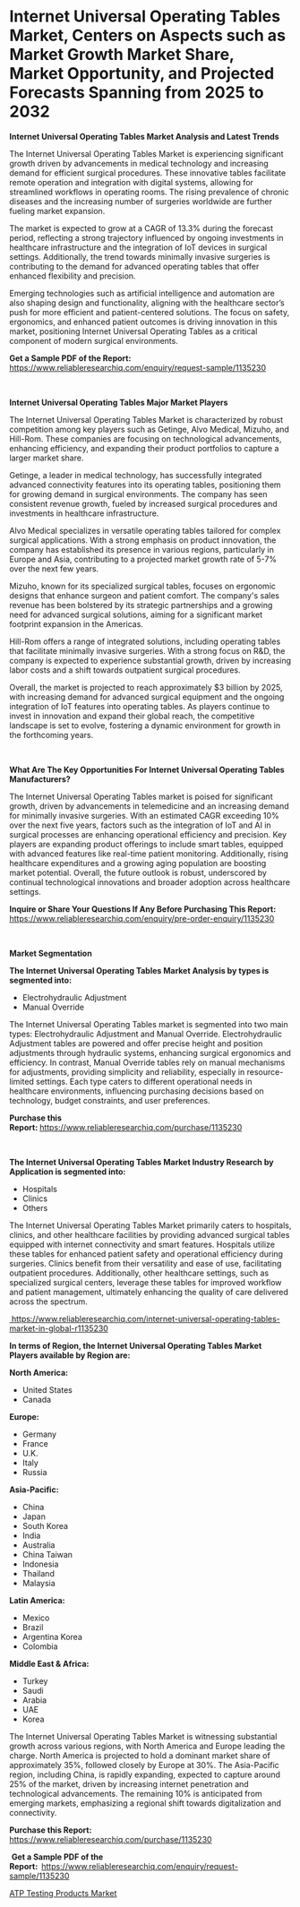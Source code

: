 <p><h1>Internet Universal Operating Tables Market, Centers on Aspects such as Market Growth Market Share, Market Opportunity, and Projected Forecasts Spanning from 2025 to 2032</h1></p><p><strong>Internet Universal Operating Tables Market Analysis and Latest Trends</strong></p>
<p><p>The Internet Universal Operating Tables Market is experiencing significant growth driven by advancements in medical technology and increasing demand for efficient surgical procedures. These innovative tables facilitate remote operation and integration with digital systems, allowing for streamlined workflows in operating rooms. The rising prevalence of chronic diseases and the increasing number of surgeries worldwide are further fueling market expansion.</p><p>The market is expected to grow at a CAGR of 13.3% during the forecast period, reflecting a strong trajectory influenced by ongoing investments in healthcare infrastructure and the integration of IoT devices in surgical settings. Additionally, the trend towards minimally invasive surgeries is contributing to the demand for advanced operating tables that offer enhanced flexibility and precision.</p><p>Emerging technologies such as artificial intelligence and automation are also shaping design and functionality, aligning with the healthcare sector’s push for more efficient and patient-centered solutions. The focus on safety, ergonomics, and enhanced patient outcomes is driving innovation in this market, positioning Internet Universal Operating Tables as a critical component of modern surgical environments.</p></p>
<p><strong>Get a Sample PDF of the Report:&nbsp;</strong> <a href="https://www.reliableresearchiq.com/enquiry/request-sample/1135230?utm_campaign=3048&utm_medium=2&utm_source=Github&utm_content=ia&utm_term=25032025&utm_id=internet-universal-operating-tables">https://www.reliableresearchiq.com/enquiry/request-sample/1135230</a></p>
<p>&nbsp;</p>
<p><strong>Internet Universal Operating Tables Major Market Players</strong></p>
<p><p>The Internet Universal Operating Tables Market is characterized by robust competition among key players such as Getinge, Alvo Medical, Mizuho, and Hill-Rom. These companies are focusing on technological advancements, enhancing efficiency, and expanding their product portfolios to capture a larger market share.</p><p>Getinge, a leader in medical technology, has successfully integrated advanced connectivity features into its operating tables, positioning them for growing demand in surgical environments. The company has seen consistent revenue growth, fueled by increased surgical procedures and investments in healthcare infrastructure.</p><p>Alvo Medical specializes in versatile operating tables tailored for complex surgical applications. With a strong emphasis on product innovation, the company has established its presence in various regions, particularly in Europe and Asia, contributing to a projected market growth rate of 5-7% over the next few years.</p><p>Mizuho, known for its specialized surgical tables, focuses on ergonomic designs that enhance surgeon and patient comfort. The company's sales revenue has been bolstered by its strategic partnerships and a growing need for advanced surgical solutions, aiming for a significant market footprint expansion in the Americas.</p><p>Hill-Rom offers a range of integrated solutions, including operating tables that facilitate minimally invasive surgeries. With a strong focus on R&D, the company is expected to experience substantial growth, driven by increasing labor costs and a shift towards outpatient surgical procedures.</p><p>Overall, the market is projected to reach approximately $3 billion by 2025, with increasing demand for advanced surgical equipment and the ongoing integration of IoT features into operating tables. As players continue to invest in innovation and expand their global reach, the competitive landscape is set to evolve, fostering a dynamic environment for growth in the forthcoming years.</p></p>
<p>&nbsp;</p>
<p><strong>What Are The Key Opportunities For Internet Universal Operating Tables Manufacturers?</strong></p>
<p><p>The Internet Universal Operating Tables market is poised for significant growth, driven by advancements in telemedicine and an increasing demand for minimally invasive surgeries. With an estimated CAGR exceeding 10% over the next five years, factors such as the integration of IoT and AI in surgical processes are enhancing operational efficiency and precision. Key players are expanding product offerings to include smart tables, equipped with advanced features like real-time patient monitoring. Additionally, rising healthcare expenditures and a growing aging population are boosting market potential. Overall, the future outlook is robust, underscored by continual technological innovations and broader adoption across healthcare settings.</p></p>
<p><strong>Inquire or Share Your Questions If Any Before Purchasing This Report:</strong> <a href="https://www.reliableresearchiq.com/enquiry/pre-order-enquiry/1135230?utm_campaign=3048&utm_medium=2&utm_source=Github&utm_content=ia&utm_term=25032025&utm_id=internet-universal-operating-tables">https://www.reliableresearchiq.com/enquiry/pre-order-enquiry/1135230</a></p>
<p>&nbsp;</p>
<p><strong>Market Segmentation</strong></p>
<p><strong>The Internet Universal Operating Tables Market Analysis by types is segmented into:</strong></p>
<p><ul><li>Electrohydraulic Adjustment</li><li>Manual Override</li></ul></p>
<p><p>The Internet Universal Operating Tables market is segmented into two main types: Electrohydraulic Adjustment and Manual Override. Electrohydraulic Adjustment tables are powered and offer precise height and position adjustments through hydraulic systems, enhancing surgical ergonomics and efficiency. In contrast, Manual Override tables rely on manual mechanisms for adjustments, providing simplicity and reliability, especially in resource-limited settings. Each type caters to different operational needs in healthcare environments, influencing purchasing decisions based on technology, budget constraints, and user preferences.</p></p>
<p><strong>Purchase this Report:&nbsp;</strong><a href="https://www.reliableresearchiq.com/purchase/1135230?utm_campaign=3048&utm_medium=2&utm_source=Github&utm_content=ia&utm_term=25032025&utm_id=internet-universal-operating-tables">https://www.reliableresearchiq.com/purchase/1135230</a></p>
<p>&nbsp;</p>
<p><strong>The Internet Universal Operating Tables Market Industry Research by Application is segmented into:</strong></p>
<p><ul><li>Hospitals</li><li>Clinics</li><li>Others</li></ul></p>
<p><p>The Internet Universal Operating Tables Market primarily caters to hospitals, clinics, and other healthcare facilities by providing advanced surgical tables equipped with internet connectivity and smart features. Hospitals utilize these tables for enhanced patient safety and operational efficiency during surgeries. Clinics benefit from their versatility and ease of use, facilitating outpatient procedures. Additionally, other healthcare settings, such as specialized surgical centers, leverage these tables for improved workflow and patient management, ultimately enhancing the quality of care delivered across the spectrum.</p></p>
<p><a href="https://www.reliableresearchiq.com/internet-universal-operating-tables-market-in-global-r1135230?utm_campaign=3048&utm_medium=2&utm_source=Github&utm_content=ia&utm_term=25032025&utm_id=internet-universal-operating-tables">&nbsp;https://www.reliableresearchiq.com/internet-universal-operating-tables-market-in-global-r1135230</a></p>
<p><strong>In terms of Region, the Internet Universal Operating Tables Market Players available by Region are:</strong></p>
<p>
    <p> <strong> North America: </strong>
        <ul>
            <li>United States</li>
            <li>Canada</li>
        </ul>
        </p> 
    <p> <strong> Europe: </strong>
        <ul>
            <li>Germany</li>
            <li>France</li>
            <li>U.K.</li>
            <li>Italy</li>
            <li>Russia</li>
        </ul>
        </p> 
    <p> <strong> Asia-Pacific: </strong>
        <ul>
            <li>China</li>
            <li>Japan</li>
            <li>South Korea</li>
            <li>India</li>
            <li>Australia</li>
            <li>China Taiwan</li>
            <li>Indonesia</li>
            <li>Thailand</li>
            <li>Malaysia</li>
        </ul>
        </p> 
    <p> <strong> Latin America: </strong>
        <ul>
            <li>Mexico</li>
            <li>Brazil</li>
            <li>Argentina Korea</li>
            <li>Colombia</li>
        </ul>
        </p> 
    <p> <strong> Middle East & Africa: </strong>
        <ul>
            <li>Turkey</li>
            <li>Saudi</li>
            <li>Arabia</li>
            <li>UAE</li>
            <li>Korea</li>
        </ul>
    </p>
    </p>
<p><p>The Internet Universal Operating Tables Market is witnessing substantial growth across various regions, with North America and Europe leading the charge. North America is projected to hold a dominant market share of approximately 35%, followed closely by Europe at 30%. The Asia-Pacific region, including China, is rapidly expanding, expected to capture around 25% of the market, driven by increasing internet penetration and technological advancements. The remaining 10% is anticipated from emerging markets, emphasizing a regional shift towards digitalization and connectivity.</p></p>
<p><strong>Purchase this Report: </strong><a href="https://www.reliableresearchiq.com/purchase/1135230?utm_campaign=3048&utm_medium=2&utm_source=Github&utm_content=ia&utm_term=25032025&utm_id=internet-universal-operating-tables">https://www.reliableresearchiq.com/purchase/1135230</a></p>
<p>&nbsp;<strong>Get a Sample PDF of the Report:&nbsp;&nbsp;</strong><a href="https://www.reliableresearchiq.com/enquiry/request-sample/1135230?utm_campaign=3048&utm_medium=2&utm_source=Github&utm_content=ia&utm_term=25032025&utm_id=internet-universal-operating-tables">https://www.reliableresearchiq.com/enquiry/request-sample/1135230</a></p>
<p><strong></strong></p>
<p><p><a href="https://github.com/edacruz6/Market-Research-Report-List-1/blob/main/atp-testing-products-market.md?utm_campaign=3048&utm_medium=2&utm_source=Github&utm_content=ia&utm_term=25032025&utm_id=internet-universal-operating-tables">ATP Testing Products Market</a></p></p>